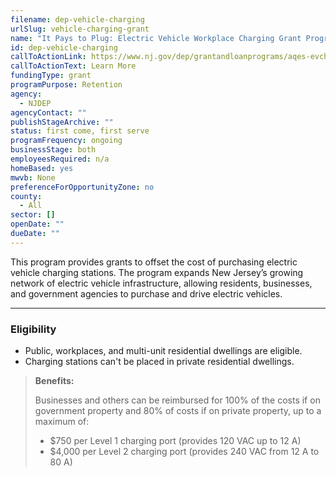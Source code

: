 ```yaml
---
filename: dep-vehicle-charging
urlSlug: vehicle-charging-grant
name: "It Pays to Plug: Electric Vehicle Workplace Charging Grant Program"
id: dep-vehicle-charging
callToActionLink: https://www.nj.gov/dep/grantandloanprograms/aqes-evcharge.htm
callToActionText: Learn More
fundingType: grant
programPurpose: Retention
agency:
  - NJDEP
agencyContact: ""
publishStageArchive: ""
status: first come, first serve
programFrequency: ongoing
businessStage: both
employeesRequired: n/a
homeBased: yes
mwvb: None
preferenceForOpportunityZone: no
county:
  - All
sector: []
openDate: ""
dueDate: ""
---
```

This program provides grants to offset the cost of purchasing electric vehicle charging stations. The program expands New Jersey’s growing network of electric vehicle infrastructure, allowing residents, businesses, and government agencies to purchase and drive electric vehicles.

- - -

### Eligibility

* Public, workplaces, and multi-unit residential dwellings are eligible. 
* Charging stations can't be placed in private residential dwellings. 

> **Benefits:**
>
> Businesses and others can be reimbursed for 100% of the costs if on government property and 80% of costs if on private property, up to a maximum of:
>
> * $750 per Level 1 charging port (provides 120 VAC up to 12 A)
> * $4,000 per Level 2 charging port (provides 240 VAC from 12 A to 80 A)